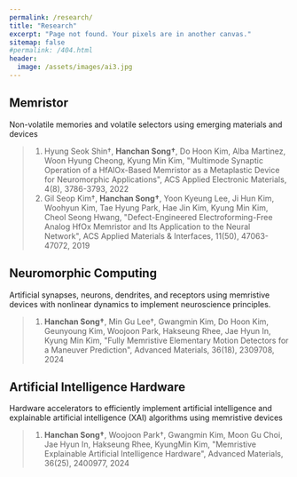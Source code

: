 ```yaml
---
permalink: /research/
title: "Research"
excerpt: "Page not found. Your pixels are in another canvas."
sitemap: false
#permalink: /404.html
header:
  image: /assets/images/ai3.jpg
---
```


## Memristor

Non-volatile memories and volatile selectors using emerging materials and devices

> 1. Hyung Seok Shin†, **Hanchan Song†**, Do Hoon Kim, Alba Martinez, Woon Hyung Cheong, Kyung Min Kim, "Multimode Synaptic Operation of a HfAlOx-Based Memristor as a Metaplastic Device for Neuromorphic Applications", ACS Applied Electronic Materials, 4(8), 3786-3793, 2022
> 2. Gil Seop Kim†, **Hanchan Song†**, Yoon Kyeung Lee, Ji Hun Kim, Woohyun Kim, Tae Hyung Park, Hae Jin Kim, Kyung Min Kim, Cheol Seong Hwang, "Defect-Engineered Electroforming-Free Analog HfOx Memristor and Its Application to the Neural Network", ACS Applied Materials & Interfaces, 11(50), 47063-47072, 2019

## Neuromorphic Computing

Artificial synapses, neurons, dendrites, and receptors using memristive devices with nonlinear dynamics to implement neuroscience principles.

> 1. **Hanchan Song†**, Min Gu Lee†, Gwangmin Kim, Do Hoon Kim, Geunyoung Kim, Woojoon Park, Hakseung Rhee, Jae Hyun In, Kyung Min Kim, "Fully Memristive Elementary Motion Detectors for a Maneuver Prediction", Advanced Materials, 36(18), 2309708, 2024

## Artificial Intelligence Hardware

Hardware accelerators to efficiently implement artificial intelligence and explainable artificial intelligence (XAI) algorithms using memristive devices

> 1. **Hanchan Song†**, Woojoon Park†, Gwangmin Kim, Moon Gu Choi, Jae Hyun In, Hakseung Rhee, KyungMin Kim, "Memristive Explainable Artificial Intelligence Hardware", Advanced Materials, 36(25), 2400977, 2024

